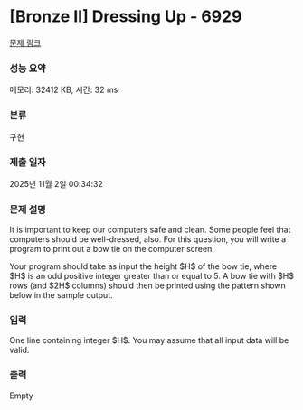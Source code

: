 # [Bronze II] Dressing Up - 6929 

[문제 링크](https://www.acmicpc.net/problem/6929) 

### 성능 요약

메모리: 32412 KB, 시간: 32 ms

### 분류

구현

### 제출 일자

2025년 11월 2일 00:34:32

### 문제 설명

<p>It is important to keep our computers safe and clean. Some people feel that computers should be well-dressed, also. For this question, you will write a program to print out a bow tie on the computer screen.</p>

<p>Your program should take as input the height $H$ of the bow tie, where $H$ is an odd positive integer greater than or equal to 5. A bow tie with $H$ rows (and $2H$ columns) should then be printed using the pattern shown below in the sample output.</p>

### 입력 

 <p>One line containing integer $H$. You may assume that all input data will be valid.</p>

### 출력 

 Empty


